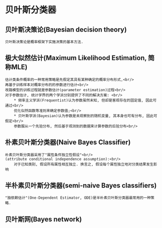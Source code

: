 # 贝叶斯分类器
## 贝叶斯决策论(Bayesian decision theory)
    贝叶斯决策论是概率框架下实施决策的基本方法.
## 极大似然估计(Maximum Likelihood Estimation, 简称MLE)
    估计类条件概率的一种常用策略是先假定其具有某种确定的概率分布形式,<br/>
    再基于训练样本对概率分布的的参数进行估计<br/>
    改路模型的训练过程就是参数估计(parameter estimation)过程<br/>
    对于参数估计, 统计学界的两个学派分别提供了不同的解决方案: <br/>
        * 频率主义学派(Frequentist)认为参数虽然未知, 但却是客观存在的固定值, 因此可通过<br/>
        优化似然函数等准则来确定参数值;<br/>
        * 贝叶斯学派(Bayesian)认为参数是未观察到的随机变量, 其本身也可有分布, 因此可假定<br/>
        参数服从一个先验分布, 然后基于观测到的数据来计算参数的后验分布<br/>
## 朴素贝叶斯分类器(Naive Bayes Classifier)
    朴素贝叶斯分类器采用了"属性条件独立性假设"<br/>
    (attribute conditional independence assumption):<br/>
        对于已知类别, 假设所有属性相互独立. 换言之, 假设每个属性独立地对分类结果发生影响
## 半朴素贝叶斯分类器(semi-naive Bayes classifiers)
    "独依赖估计"(One-Dependent Estimator, ODE)是半朴素贝叶斯分类器最常用的一种策略.
## 贝叶斯网(Bayes network)